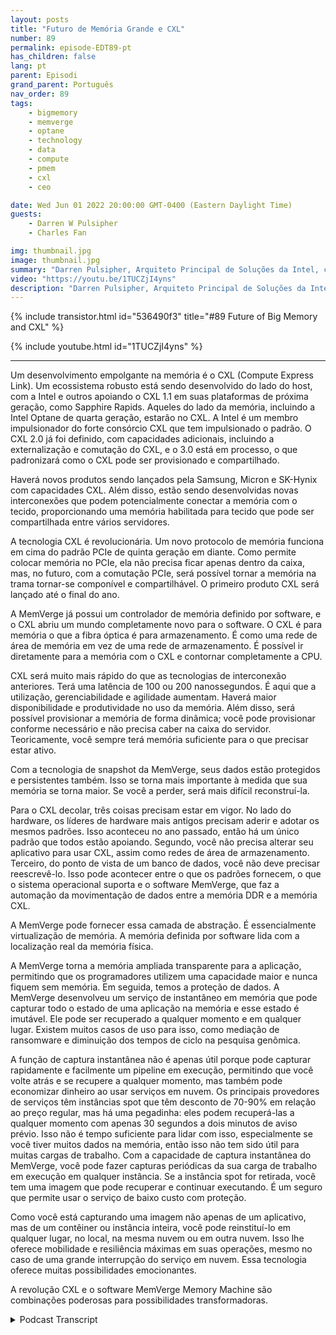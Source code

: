 ```yaml
---
layout: posts
title: "Futuro de Memória Grande e CXL"
number: 89
permalink: episode-EDT89-pt
has_children: false
lang: pt
parent: Episodi
grand_parent: Português
nav_order: 89
tags:
    - bigmemory
    - memverge
    - optane
    - technology
    - data
    - compute
    - pmem
    - cxl
    - ceo

date: Wed Jun 01 2022 20:00:00 GMT-0400 (Eastern Daylight Time)
guests:
    - Darren W Pulsipher
    - Charles Fan

img: thumbnail.jpg
image: thumbnail.jpg
summary: "Darren Pulsipher, Arquiteto Principal de Soluções da Intel, conversa com Charles Fan, CEO da MemVerge, sobre como a revolução do CXL e o software da MemVerge são o futuro da memória grande."
video: "https://youtu.be/1TUCZjI4yns"
description: "Darren Pulsipher, Arquiteto Principal de Soluções da Intel, conversa com Charles Fan, CEO da MemVerge, sobre como a revolução do CXL e o software da MemVerge são o futuro da memória grande."
---
```


<div>
{% include transistor.html id="536490f3" title="#89 Future of Big Memory and CXL" %}

{% include youtube.html id="1TUCZjI4yns" %}
</div>

---

Um desenvolvimento empolgante na memória é o CXL (Compute Express Link). Um ecossistema robusto está sendo desenvolvido do lado do host, com a Intel e outros apoiando o CXL 1.1 em suas plataformas de próxima geração, como Sapphire Rapids. Aqueles do lado da memória, incluindo a Intel Optane de quarta geração, estarão no CXL. A Intel é um membro impulsionador do forte consórcio CXL que tem impulsionado o padrão. O CXL 2.0 já foi definido, com capacidades adicionais, incluindo a externalização e comutação do CXL, e o 3.0 está em processo, o que padronizará como o CXL pode ser provisionado e compartilhado.

Haverá novos produtos sendo lançados pela Samsung, Micron e SK-Hynix com capacidades CXL. Além disso, estão sendo desenvolvidas novas interconexões que podem potencialmente conectar a memória com o tecido, proporcionando uma memória habilitada para tecido que pode ser compartilhada entre vários servidores.

A tecnologia CXL é revolucionária. Um novo protocolo de memória funciona em cima do padrão PCIe de quinta geração em diante. Como permite colocar memória no PCIe, ela não precisa ficar apenas dentro da caixa, mas, no futuro, com a comutação PCIe, será possível tornar a memória na trama tornar-se componível e compartilhável. O primeiro produto CXL será lançado até o final do ano.

A MemVerge já possui um controlador de memória definido por software, e o CXL abriu um mundo completamente novo para o software. O CXL é para memória o que a fibra óptica é para armazenamento. É como uma rede de área de memória em vez de uma rede de armazenamento. É possível ir diretamente para a memória com o CXL e contornar completamente a CPU.

CXL será muito mais rápido do que as tecnologias de interconexão anteriores. Terá uma latência de 100 ou 200 nanossegundos. É aqui que a utilização, gerenciabilidade e agilidade aumentam. Haverá maior disponibilidade e produtividade no uso da memória. Além disso, será possível provisionar a memória de forma dinâmica; você pode provisionar conforme necessário e não precisa caber na caixa do servidor. Teoricamente, você sempre terá memória suficiente para o que precisar estar ativo.

Com a tecnologia de snapshot da MemVerge, seus dados estão protegidos e persistentes também. Isso se torna mais importante à medida que sua memória se torna maior. Se você a perder, será mais difícil reconstruí-la.

Para o CXL decolar, três coisas precisam estar em vigor. No lado do hardware, os líderes de hardware mais antigos precisam aderir e adotar os mesmos padrões. Isso aconteceu no ano passado, então há um único padrão que todos estão apoiando. Segundo, você não precisa alterar seu aplicativo para usar CXL, assim como redes de área de armazenamento. Terceiro, do ponto de vista de um banco de dados, você não deve precisar reescrevê-lo. Isso pode acontecer entre o que os padrões fornecem, o que o sistema operacional suporta e o software MemVerge, que faz a automação da movimentação de dados entre a memória DDR e a memória CXL.

A MemVerge pode fornecer essa camada de abstração. É essencialmente virtualização de memória. A memória definida por software lida com a localização real da memória física.

A MemVerge torna a memória ampliada transparente para a aplicação, permitindo que os programadores utilizem uma capacidade maior e nunca fiquem sem memória. Em seguida, temos a proteção de dados. A MemVerge desenvolveu um serviço de instantâneo em memória que pode capturar todo o estado de uma aplicação na memória e esse estado é imutável. Ele pode ser recuperado a qualquer momento e em qualquer lugar. Existem muitos casos de uso para isso, como mediação de ransomware e diminuição dos tempos de ciclo na pesquisa genômica.

A função de captura instantânea não é apenas útil porque pode capturar rapidamente e facilmente um pipeline em execução, permitindo que você volte atrás e se recupere a qualquer momento, mas também pode economizar dinheiro ao usar serviços em nuvem. Os principais provedores de serviços têm instâncias spot que têm desconto de 70-90% em relação ao preço regular, mas há uma pegadinha: eles podem recuperá-las a qualquer momento com apenas 30 segundos a dois minutos de aviso prévio. Isso não é tempo suficiente para lidar com isso, especialmente se você tiver muitos dados na memória, então isso não tem sido útil para muitas cargas de trabalho. Com a capacidade de captura instantânea do MemVerge, você pode fazer capturas periódicas da sua carga de trabalho em execução em qualquer instância. Se a instância spot for retirada, você tem uma imagem que pode recuperar e continuar executando. É um seguro que permite usar o serviço de baixo custo com proteção.

Como você está capturando uma imagem não apenas de um aplicativo, mas de um contêiner ou instância inteira, você pode reinstituí-lo em qualquer lugar, no local, na mesma nuvem ou em outra nuvem. Isso lhe oferece mobilidade e resiliência máximas em suas operações, mesmo no caso de uma grande interrupção do serviço em nuvem. Essa tecnologia oferece muitas possibilidades emocionantes.

A revolução CXL e o software MemVerge Memory Machine são combinações poderosas para possibilidades transformadoras.



<details>
<summary> Podcast Transcript </summary>

<p></p>

</details>
